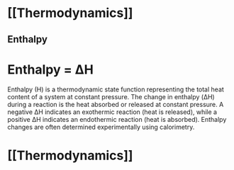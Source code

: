 # [[Thermodynamics]]

## Enthalpy
# **Enthalpy = ΔH**

Enthalpy (H) is a thermodynamic state function representing the total heat content of a system at constant pressure.  The change in enthalpy (ΔH) during a reaction is the heat absorbed or released at constant pressure.  A negative ΔH indicates an exothermic reaction (heat is released), while a positive ΔH indicates an endothermic reaction (heat is absorbed).  Enthalpy changes are often determined experimentally using calorimetry.

# [[Thermodynamics]]